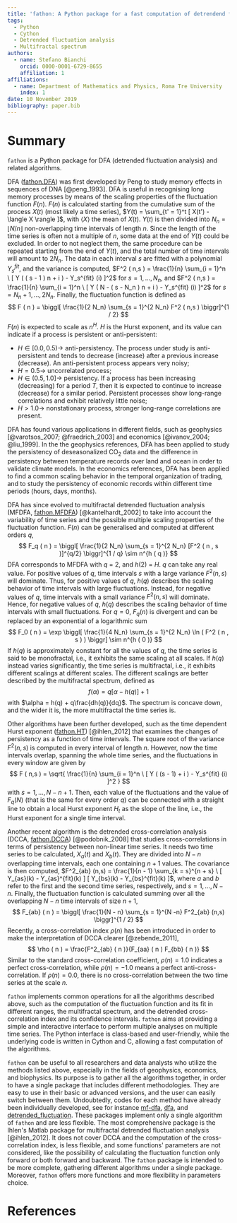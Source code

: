 ```yaml
---
title: 'fathon: A Python package for a fast computation of detrendend fluctuation analysis and related algorithms'
tags:
  - Python
  - Cython
  - Detrended fluctuation analysis
  - Multifractal spectrum
authors:
  - name: Stefano Bianchi
    orcid: 0000-0001-6729-8655
    affiliation: 1
affiliations:
  - name: Department of Mathematics and Physics, Roma Tre University
    index: 1
date: 10 November 2019
bibliography: paper.bib
---
```


# Summary

``fathon`` is a Python package for DFA (detrended fluctuation analysis) and related algorithms.

DFA ([fathon.DFA](https://fathon.readthedocs.io/en/latest/fun_class/fathon.DFA.html)) was first developed by Peng to study memory effects in sequences of DNA [@peng_1993]. DFA is useful in recognising long memory processes by means of the scaling properties of the fluctuation function $F (n)$. $F (n)$ is calculated starting from the cumulative sum of the process $X(t)$ (most likely a time series), $Y(t) = \sum_{t' = 1}^t [ X(t') - \langle X \rangle ]$, with $\langle X \rangle$ the mean of $X(t)$. $Y(t)$ is then divided into $N_n = \lfloor N / n \rfloor$ non-overlapping time intervals of length $n$. Since the length of the time series is often not a multiple of $n$, some data at the end of $Y(t)$ could be excluded. In order to not neglect them, the same procedure can be repeated starting from the end of $Y(t)$, and the total number of time intervals will amount to $2N_n$. The data in each interval $s$ are fitted with a polynomial $Y_s^{fit}$, and the variance is computed, $F^2 ( n,s ) = \frac{1}{n} \sum_{i = 1}^n \ [ Y ( ( s - 1 ) n + i ) - Y_s^{fit} (i) ]^2$ for $s = 1, \dots , N_n$, and $F^2 ( n,s ) = \frac{1}{n} \sum_{i = 1}^n \  [ Y ( N - ( s - N_n ) n + i ) - Y_s^{fit} (i) ]^2$ for $s = N_n + 1, \dots , 2N_n$. Finally, the fluctuation function is defined as
$$
F ( n ) = \biggl[ \frac{1}{2 N_n} \sum_{s = 1}^{2 N_n} F^2 ( n,s ) \biggr]^{1 / 2}
$$
$F(n)$ is expected to scale as $n^H$. $H$ is the Hurst exponent, and its value can indicate if a process is persistent or anti-persistent:

- $H \in [0.0, 0.5) \rightarrow$ anti-persistency. The process under study is anti-persistent and tends to decrease (increase) after a previous increase (decrease). An anti-persistent process appears very noisy;
- $H = 0.5 \rightarrow$ uncorrelated process;
- $H \in (0.5, 1.0] \rightarrow$ persistency. If a process has been increasing (decreasing) for a period $T$, then it is expected to continue to increase (decrease) for a similar period. Persistent processes show long-range correlations and exhibit relatively little noise;
- $H > 1.0 \rightarrow$ nonstationary process, stronger long-range correlations are present.

DFA has found various applications in different fields, such as geophysics [@varotsos_2007; @fraedrich_2003] and economics [@ivanov_2004; @liu_1999]. In the the geophysics references, DFA has been applied to study the persistency of deseasonalized CO$_2$ data and the difference in persistency between temperature records over land and ocean in order to validate climate models. In the economics references, DFA has been applied to find a common scaling behavior in the temporal organization of trading, and to study the persistency of economic records within different time periods (hours, days, months).

DFA has since evolved to multifractal detrended fluctuation analysis (MFDFA, [fathon.MFDFA](https://fathon.readthedocs.io/en/latest/fun_class/fathon.MFDFA.html)) [@kantelhardt_2002] to take into account the variability of time series and the possible multiple scaling properties of the fluctuation function. $F(n)$ can be generalised and computed at different orders $q$,
$$
F_q ( n ) = \biggl[ \frac{1}{2 N_n} \sum_{s = 1}^{2 N_n} [F^2 ( n , s )]^{q/2} \biggr]^{1 / q} \sim n^{h ( q )}
$$
DFA corresponds to MFDFA with $q$ = 2, and $h ( 2 )$ = $H$. $q$ can take any real value. For positive values of $q$, time intervals $s$ with a large variance $F^2 (n,s)$ will dominate. Thus, for positive values of $q$, $h(q)$ describes the scaling behavior of time intervals with large fluctuations. Instead, for negative values of $q$, time intervals with a small variance $F^2 (n,s)$ will dominate. Hence, for negative values of $q$, $h(q)$ describes the scaling behavior of time intervals with small fluctuations. For $q = 0$, $F_q(n)$ is divergent and can be replaced by an exponential of a logarithmic sum
$$
F_0 ( n ) = \exp \biggl[ \frac{1}{4 N_n} \sum_{s = 1}^{2 N_n} \ln ( F^2 ( n , s ) ) \biggr] \sim n^{h ( 0 )}
$$
If $h(q)$ is approximately constant for all the values of $q$, the time series is said to be monofractal, i.e., it exhibits the same scaling at all scales. If $h(q)$ instead varies significantly, the time series is multifractal, i.e., it exhibits different scalings at different scales. The different scalings are better described by the multifractal spectrum, defined as
$$
f(\alpha) = q[\alpha - h(q)] + 1
$$
with $\alpha = h(q) + q\frac{dh(q)}{dq}$. The spectrum is concave down, and the wider it is, the more multifractal the time series is.

Other algorithms have been further developed, such as the time dependent Hurst exponent ([fathon.HT](https://fathon.readthedocs.io/en/latest/fun_class/fathon.HT.html)) [@ihlen_2012] that examines the changes of persistency as a function of time intervals. The square root of the variance $F^2(n, s)$ is computed in every interval of length $n$. However, now the time intervals overlap, spanning the whole time series, and the fluctuations in every window are given by
$$
F ( n,s ) = \sqrt{ \frac{1}{n} \sum_{i = 1}^n \ [ Y ( (s - 1) + i ) - Y_s^{fit} (i) ]^2 }
$$
with $s = 1, \dots , N - n + 1$. Then, each value of the fluctuations and the value of $F_q ( N )$ (that is the same for every order $q$) can be connected with a straight line to obtain a local Hurst exponent $H_t$ as the slope of the line, i.e., the Hurst exponent for a single time interval.

Another recent algorithm is the detrended cross-correlation analysis (DCCA, [fathon.DCCA](https://fathon.readthedocs.io/en/latest/fun_class/fathon.DCCA.html)) [@podobnik_2008] that studies cross-correlations in terms of persistency between non-linear time series. It needs two time series to be calculated, $X_a(t)$ and $X_b(t)$. They are divided into $N - n$ overlapping time intervals, each one containing $n + 1$ values. The covariance is then computed, $F^2_{ab} (n,s) = \frac{1}{n - 1} \sum_{k = s}^{n + s} \ [ Y_{as}(k) - Y_{as}^{fit}(k) ] [ Y_{bs}(k) - Y_{bs}^{fit}(k) ]$, where $a$ and $b$ refer to the first and the second time series, respectively, and $s = 1, \dots , N-n$. Finally, the fluctuation function is calculated summing over all the overlapping $N - n$ time intervals of size $n+1$,
$$
F_{ab} ( n ) = \biggl[ \frac{1}{N - n} \sum_{s = 1}^{N -n} F^2_{ab} (n,s) \biggr]^{1 / 2}
$$
Recently, a cross-correlation index $\rho(n)$ has been introduced in order to make the interpretation of DCCA clearer [@zebende_2011],
$$
\rho ( n ) = \frac{F^2_{ab} ( n )}{F_{aa} ( n ) F_{bb} ( n )}
$$
Similar to the standard cross-correlation coefficient, $\rho(n) = 1.0$ indicates a perfect cross-correlation, while $\rho(n) = -1.0$ means a perfect anti-cross-correlation. If $\rho(n) = 0.0$, there is no cross-correlation between the two time series at the scale $n$.

``fathon`` implements common operations for all the algorithms described above, such as the computation of the fluctuation function and its fit in different ranges, the multifractal spectrum, and the detrended cross-correlation index and its confidence intervals. ``fathon`` aims at providing a simple and interactive interface to perform multiple analyses on multiple time series. The Python interface is class-based and user-friendly, while the underlying code is written in Cython and C, allowing a fast computation of the algorithms.

``fathon`` can be useful to all researchers and data analysts who utilize the methods listed above, especially in the fields of geophysics, economics, and biophysics. Its purpose is to gather all the algorithms together, in order to have a single package that includes different methodologies. They are easy to use in their basic or advanced versions, and the user can easily switch between them.
Undoubtedly, codes for each method have already been individually developed, see for instance [mf-dfa](https://github.com/yoshiso/mf-dfa/blob/master/mfdfa.py), [dfa](https://github.com/dokato/dfa), and [detrended_fluctuation](https://raphaelvallat.com/entropy/build/html/generated/entropy.detrended_fluctuation.html). These packages implement only a single algorithm of `fathon` and are less flexible. The most comprehensive package is the Ihlen's Matlab package for multifractal detrended fluctuation analysis [@ihlen_2012]. It does not cover DCCA and the computation of the cross-correlation index, is less flexible, and some functions' parameters are not considered, like the possibility of calculating the fluctuation function only forward or both forward and backward. The ``fathon`` package is intended to be more complete, gathering different algorithms under a single package. Moreover, `fathon` offers more functions and more flexibility in parameters choice.

# References

